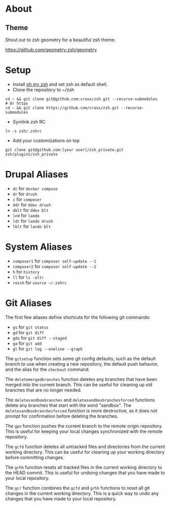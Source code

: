 # About

## Theme
Shout out to zsh geometry for a beautiful zsh theme.

https://github.com/geometry-zsh/geometry

# Setup
- Install [oh my zsh](https://ohmyz.sh/) and set zsh as default shell.
- Clone the repository to ~/zsh
```
cd ~ && git clone git@github.com:crasx/zsh.git --recurse-submodules
# Or https
cd ~ && git clone https://github.com/crasx/zsh.git --recurse-submodules
```
- Symlink zsh RC
```
ln -s zsh/.zshrc 
```
- Add your customizations on top
```
git clone git@github.com:[your user]/zsh_private.git zsh/plugins/zsh_private
```

# Drupal Aliases
* `dc` for `docker compose`
* `dr` for `drush`
* `c` for `composer`
* `ddr` for `ddev drush`
* `dblt` for `ddev blt`
* `lnd` for `lando`
* `ldr` for `lando drush`
* `lblt` for `lando blt`


# System Aliases
* `composer1` for `composer self-update --1`
* `composer2` for `composer self-update --2`
* `h` for `history`
* `ll` for `ls -altr`
* `rezsh` for `source ~/.zshrc`


# Git Aliases
The first few aliases define shortcuts for the following git commands:

-   `gs`  for  `git status`
-   `gd`  for  `git diff`
-   `gds`  for  `git diff --staged`
-   `ga`  for  `git add`
-   `gl`  for  `git log --oneline --graph`

The `gitsetup` function sets some git config defaults, such as the default branch to use when creating a new repository, the default push behavior, and the alias for the `checkout` command.

The `deletemergedbranches` function deletes any branches that have been merged into the current branch. This can be useful for cleaning up old branches that are no longer needed.

The `deletesandboxbranches` and `deletesandboxbranchesforced` functions delete any branches that start with the word "sandbox". The `deletesandboxbranchesforced` function is more destructive, as it does not prompt for confirmation before deleting the branches.

The `gpo` function pushes the current branch to the remote origin repository. This is useful for keeping your local changes synchronized with the remote repository.

The `gcfd` function deletes all untracked files and directories from the current working directory. This can be useful for cleaning up your working directory before committing changes.

The `grhh` function resets all tracked files in the current working directory to the HEAD commit. This is useful for undoing changes that you have made to your local repository.

The `gcr` function combines the `gcfd` and `grhh` functions to reset all git changes in the current working directory. This is a quick way to undo any changes that you have made to your local repository.